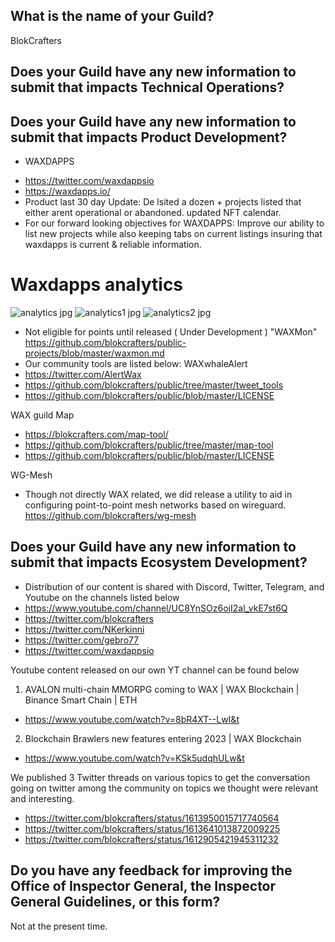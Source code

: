 ## What is the name of your Guild?

BlokCrafters

## Does your Guild have any new information to submit that impacts Technical Operations?



## Does your Guild have any new information to submit that impacts Product Development?

+ WAXDAPPS
- https://twitter.com/waxdappsio
- https://waxdapps.io/
- Product last 30 day Update: De lsited a dozen + projects listed that either arent operational or abandoned. updated NFT calendar. 
- For our forward looking objectives for WAXDAPPS: Improve our ability to list new projects while also keeping tabs on current listings insuring that waxdapps is current & reliable information. 
# Waxdapps analytics  
![analytics jpg](https://user-images.githubusercontent.com/66744057/212569240-26ee526c-e5dd-496d-b67e-4cad063caa3b.jpg)
![analytics1 jpg](https://user-images.githubusercontent.com/66744057/212569241-83e650bb-b976-42e3-aa6c-3cfc0036891f.jpg)
![analytics2 jpg](https://user-images.githubusercontent.com/66744057/212569245-b9a7e61c-3170-47e4-9362-964185f365e8.jpg)


+ Not eligible for points until released ( Under Development ) "WAXMon"
https://github.com/blokcrafters/public-projects/blob/master/waxmon.md
+ Our community tools are listed below:
WAXwhaleAlert
+ https://twitter.com/AlertWax 
+ https://github.com/blokcrafters/public/tree/master/tweet_tools
+ https://github.com/blokcrafters/public/blob/master/LICENSE

WAX guild Map
+ https://blokcrafters.com/map-tool/
+ https://github.com/blokcrafters/public/tree/master/map-tool
+ https://github.com/blokcrafters/public/blob/master/LICENSE

WG-Mesh
+ Though not directly WAX related, we did release a utility to aid in configuring point-to-point mesh networks based on wireguard.
https://github.com/blokcrafters/wg-mesh

## Does your Guild have any new information to submit that impacts Ecosystem Development?

+ Distribution of our content is shared with Discord, Twitter, Telegram, and Youtube on the channels listed below
+ https://www.youtube.com/channel/UC8YnSOz6ojI2al_vkE7st6Q
+ https://twitter.com/blokcrafters
+ https://twitter.com/NKerkinni
+ https://twitter.com/gebro77
+ https://twitter.com/waxdappsio

Youtube content released on our own YT channel can be found below
1. AVALON multi-chain MMORPG coming to WAX | WAX Blockchain | Binance Smart Chain | ETH
- https://www.youtube.com/watch?v=8bR4XT--LwI&t
2. Blockchain Brawlers new features entering 2023 | WAX Blockchain
- https://www.youtube.com/watch?v=KSk5udqhULw&t

We published 3 Twitter threads on various topics to get the conversation going on twitter among the community on topics we thought were relevant and interesting.
- https://twitter.com/blokcrafters/status/1613950015717740564
- https://twitter.com/blokcrafters/status/1613641013872009225
- https://twitter.com/blokcrafters/status/1612905421945311232

## Do you have any feedback for improving the Office of Inspector General, the Inspector General Guidelines, or this form?

Not at the present time.
